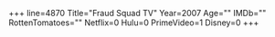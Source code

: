 +++
line=4870
Title="Fraud Squad TV"
Year=2007
Age=""
IMDb=""
RottenTomatoes=""
Netflix=0
Hulu=0
PrimeVideo=1
Disney=0
+++

